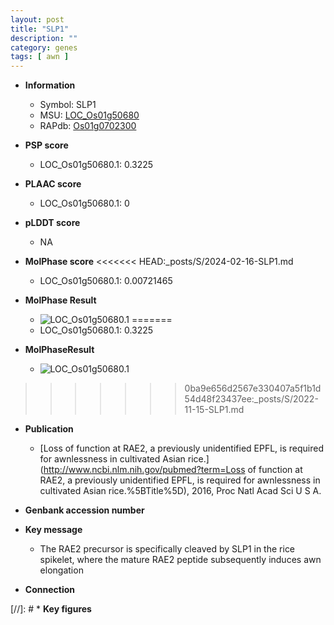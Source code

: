 ```yaml
---
layout: post
title: "SLP1"
description: ""
category: genes
tags: [ awn ]
---
```


* **Information**  
    + Symbol: SLP1  
    + MSU: [LOC_Os01g50680](http://rice.plantbiology.msu.edu/cgi-bin/ORF_infopage.cgi?orf=LOC_Os01g50680)  
    + RAPdb: [Os01g0702300](http://rapdb.dna.affrc.go.jp/viewer/gbrowse_details/irgsp1?name=Os01g0702300)  

* **PSP score**  
    + LOC_Os01g50680.1: 0.3225 

* **PLAAC score**  
    + LOC_Os01g50680.1: 0 

* **pLDDT score**
    + NA


* **MolPhase score**
<<<<<<< HEAD:_posts/S/2024-02-16-SLP1.md
    + LOC_Os01g50680.1: 0.00721465

* **MolPhase Result**
    + ![LOC_Os01g50680.1](https://304243504.github.io/Pictures/LOC_Os01g/LOC_Os01g50680.1.png)
=======
    + LOC_Os01g50680.1: 0.3225

* **MolPhaseResult**
    + ![LOC_Os01g50680.1](https://ricepsp.github.io/pictures/LOC_Os01g/LOC_Os01g50680.1.png)
>>>>>>> 0ba9e656d2567e330407a5f1b1d54d48f23437ee:_posts/S/2022-11-15-SLP1.md

* **Publication**  
    + [Loss of function at RAE2, a previously unidentified EPFL, is required for awnlessness in cultivated Asian rice.](http://www.ncbi.nlm.nih.gov/pubmed?term=Loss of function at RAE2, a previously unidentified EPFL, is required for awnlessness in cultivated Asian rice.%5BTitle%5D), 2016, Proc Natl Acad Sci U S A.

* **Genbank accession number**  

* **Key message**  
    + The RAE2 precursor is specifically cleaved by SLP1 in the rice spikelet, where the mature RAE2 peptide subsequently induces awn elongation

* **Connection**  

[//]: # * **Key figures**  


